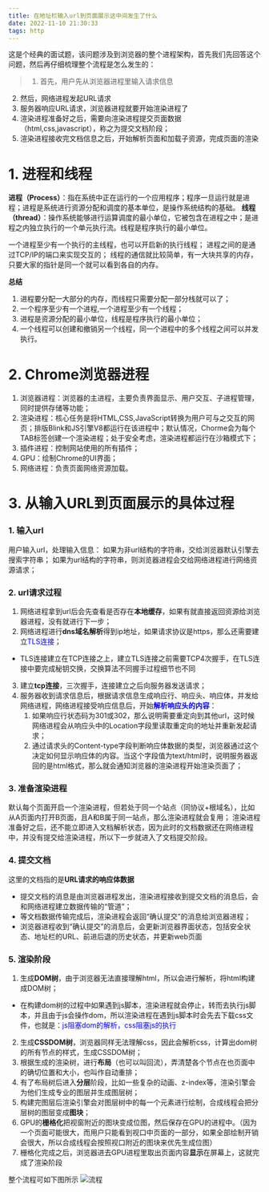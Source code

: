 ```yaml
---
title: 在地址栏输入url到页面展示这中间发生了什么
date: 2022-11-10 21:30:33
tags: http
---
```


这是个经典的面试题，该问题涉及到浏览器的整个进程架构，首先我们先回答这个问题，然后再仔细梳理整个流程是怎么发生的：

> 1. 首先，用户先从浏览器进程里输入请求信息
  2. 然后，网络进程发起URL请求
  3. 服务器响应URL请求，浏览器进程就要开始渲染进程了
  4. 渲染进程准备好之后，需要向渲染进程提交页面数据（html,css,javascript），称之为提交文档阶段；
  5. 渲染进程接收完文档信息之后，开始解析页面和加载子资源，完成页面的渲染 

# 1. 进程和线程

**进程（Process）**：指在系统中正在运行的一个应用程序；程序一旦运行就是进程；进程是系统进行资源分配和调度的基本单位，是操作系统结构的基础。
**线程（thread）**：操作系统能够进行运算调度的最小单位，它被包含在进程之中；是进程之内独立执行的一个单元执行流。线程是程序执行的最小单位。


一个进程至少有一个执行的主线程，也可以开启新的执行线程；
进程之间的是通过TCP/IP的端口来实现交互的；
线程的通信就比较简单，有一大块共享的内存，只要大家的指针是同一个就可以看到各自的内存。

**总结** 
1. 进程要分配一大部分的内存，而线程只需要分配一部分栈就可以了； 
2. 一个程序至少有一个进程,一个进程至少有一个线程；
3. 进程是资源分配的最小单位，线程是程序执行的最小单位；
4. 一个线程可以创建和撤销另一个线程，同一个进程中的多个线程之间可以并发执行。

# 2. Chrome浏览器进程

1. 浏览器进程：浏览器的主进程，主要负责界面显示、用户交互、子进程管理，同时提供存储等功能；
2. 渲染进程：核心任务是将HTML,CSS,JavaScript转换为用户可与之交互的网页；排版Blink和JS引擎V8都运行在该进程中；默认情况，Chorme会为每个TAB标签创建一个渲染进程；处于安全考虑，渲染进程都运行在沙箱模式下；
3. 插件进程：控制网站使用的所有插件；
4. GPU：绘制Chrome的UI界面；
5. 网络进程：负责页面网络资源加载。

# 3. 从输入URL到页面展示的具体过程

### 1. 输入url

用户输入url，处理输入信息：
如果为非url结构的字符串，交给浏览器默认引擎去搜索字符串；
如果为url结构的字符串，则浏览器进程会交给网络进程进行网络资源请求；

### 2. url请求过程

1. 网络进程拿到url后会先查看是否存在**本地缓存**，如果有就直接返回资源给浏览器进程，没有就进行下一步；
2. 网络进程进行**dns域名解析**得到ip地址，如果请求协议是https，那么还需要建立<font style="color:blue">TLS连接</font>；
  - TLS连接建立在TCP连接之上，建立TLS连接之前需要TCP4次握手，在TLS连接中要完成秘钥交换，交换算法不同握手过程细节也不同
3. 建立**tcp连接**，三次握手，连接建立之后向服务器发送请求；
4. 服务器收到请求信息后，根据请求信息生成响应行、响应头、响应体，并发给网络进程，网络进程接受响应信息后，开始<font style="color:blue">**解析响应头的内容**</font>：
    1. 如果响应行状态码为301或302，那么说明需要重定向到其他url，这时候网络进程会从响应头中的Location字段里读取重定向的地址并重新发起请求；
    2. 通过请求头的Content-type字段判断响应体数据的类型，浏览器通过这个决定如何显示响应体的内容。当这个字段值为text/html时，说明服务器返回的是html格式，那么就会通知浏览器的渲染进程开始渲染页面了；

### 3. 准备渲染进程

默认每个页面开启一个渲染进程，但若处于同一个站点（同协议+根域名），比如从A页面内打开B页面，且A和B属于同一站点，那么渲染进程就会复用；
渲染进程准备好之后，还不能立即进入文档解析状态，因为此时的文档数据还在网络进程中，并没有提交给渲染进程，所以下一步就进入了文档提交阶段。

### 4. 提交文档

这里的文档指的是**URL请求的响应体数据**

- 提交文档的消息是由浏览器进程发出，渲染进程接收到提交文档的消息后，会和网络进程建立数据传输的“管道”；
- 等文档数据传输完成后，渲染进程会返回“确认提交”的消息给浏览器进程；
- 浏览器进程收到“确认提交”的消息后，会更新浏览器界面状态，包括安全状态、地址栏的URL、前进后退的历史状态，并更新web页面

### 5. 渲染阶段

1. 生成**DOM树**，由于浏览器无法直接理解html，所以会进行解析，将html构建成DOM树；
  - 在构建dom树的过程中如果遇到js脚本，渲染进程就会停止，转而去执行js脚本，并且由于js会操作dom，所以渲染进程在遇到js脚本时会先去下载css文件，也就是：<font style="color:blue">js阻塞dom的解析，css阻塞js的执行</font>
2. 生成**CSSDOM树**，浏览器同样无法理解css，因此会解析css，计算出dom树的所有节点的样式，生成CSSDOM树；
3. 根据生成的渲染树，进行**布局**（也可以叫回流），弄清楚各个节点在也页面中的确切位置和大小，也叫作自动重排；
4. 有了布局树后进入**分层**阶段，比如一些复杂的动画、z-index等，渲染引擎会为他们生成专业的图层并生成图层树；
5. 构建完图层后渲染引擎会对图层树中的每一个元素进行绘制，合成线程会把分层树的图层变成**图块**；
6. GPU的**栅格化**把视窗附近的图块变成位图，然后保存在GPU的进程中。（因为一个页面可能很大，而用户只能看到视口中页面的一部分，如果全部绘制开销会很大，所以合成线程会按照视口附近的图块来优先生成位图）
7. 栅格化完成之后，浏览器进去GPU进程里取出页面内容**显示**在屏幕上，这就完成了渲染阶段

整个流程可如下图所示
![流程](https://p1-juejin.byteimg.com/tos-cn-i-k3u1fbpfcp/f3fb376d897f4616800e87daec156498~tplv-k3u1fbpfcp-zoom-in-crop-mark:4536:0:0:0.awebp?)